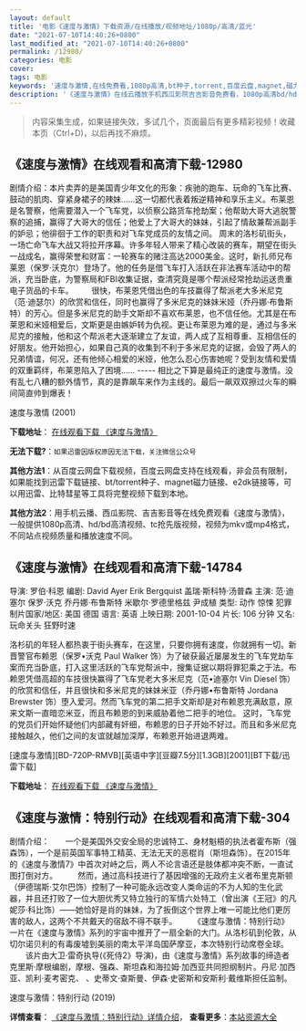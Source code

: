 ```yaml
---
layout: default
title: '电影《速度与激情》下载资源/在线播放/视频地址/1080p/高清/蓝光'
date: "2021-07-10T14:40:26+0800"
last_modified_at: "2021-07-10T14:40:26+0800"
permalink: /12980/
categories: 电影
cover:
tags: 电影
keywords: '速度与激情,在线免费看,1080p高清,bt种子,torrent,百度云盘,magnet,磁力链,迅雷下载资源'
description: '《速度与激情》在线云播放手机西瓜影院吉吉影音免费看，1080p高清bd/hd未删减完整版和tc抢先枪版，mkv/mp4格式，附带bt/torrent种子、magnet/磁力链、百度云盘、网盘资源迅雷下载链接'
---
```


>内容采集生成，如果链接失效，多试几个，页面最后有更多精彩视频！收藏本页（Ctrl+D)，以后再找不麻烦。


## 《速度与激情》在线观看和高清下载-12980

剧情介绍：本片卖弄的是美国青少年文化的形象：疾驰的跑车、玩命的飞车比赛、鼓动的肌肉、穿紧身裙子的辣妹……这一切都代表着叛逆精神和享乐主义。布莱恩是名警察，他需要潜入一个飞车党，以侦察公路货车抢劫案；他帮助大哥大逃脱警察的追捕，赢得了大哥大的信任；他爱上了大哥大的妹妹，引起了情敌兼帮派副手的妒忌；他徘徊于工作的职责和对飞车党成员的友情之间。 周末的洛杉矶街头，一场亡命飞车大战又将拉开序幕。许多年轻人带来了精心改装的赛车，期望在街头一战成名，赢得荣誉和财富：一轮赛车的赌注高达2000美金。这时，新扎师兄布莱恩（保罗·沃克尔）登场了。他的任务是借飞车打入活跃在非法赛车活动中的帮派，充当卧底，为警察局和FBI收集证据，查清究竟是哪个帮派经常抢劫运送贵重电子货品的卡车。 　　很快，布莱恩凭借出色的车技赢得了帮派老大多米尼克（范·迪瑟尔）的欣赏和信任，同时也赢得了多米尼克的妹妹米娅（乔丹娜·布鲁斯特）的芳心。但是多米尼克的助手文斯却不喜欢布莱恩，也不信任他。尤其是在布莱恩和米娅相爱后，文斯更是由嫉妒转为仇视。更让布莱恩为难的是，通过与多米尼克的接触，他和这个帮派老大逐渐建立了友谊，两人成了互相尊重、互相信任的好朋友。他开始担心，如果自己真的收集到不利于多米尼克的证据，会毁了两人的兄弟情谊，何况，还有他倾心相爱的米娅，他怎么忍心伤害她呢？受到友情和爱情的双重羁绊，布莱恩陷入了困境…… ----- 相比之下算是最纯正的速度与激情。没有乱七八糟的额外情节，真的是靠飙车来作为主线的。最后一飙双双擦过火车的瞬间简直帅到爆表！


速度与激情 (2001)

**下载地址**： [在线观看下载 《速度与激情》](https://www.btbtdy.me/btdy/dy6249.html) 


**无法下载?**：`如果迅雷因版权原因无法下载，关注微信公众号 `

**其他方法1**：从百度云网盘下载视频，百度云网盘支持在线观看，非会员有限制，如果能找到迅雷下载链接、bt/torrent种子、magnet磁力链接、e2dk链接等，可以用迅雷、比特彗星等工具将完整视频下载到本地。

**其他方法2**：用手机云播、西瓜影院、吉吉影音等在线免费观看《速度与激情》，一般提供1080p高清、hd/bd高清视频、tc抢先版视频，视频为mkv或mp4格式，不同站点视频质量和播放速度不同。


## 《速度与激情》在线观看和高清下载-14784

导演: 罗伯·科恩 编剧: David Ayer Erik Bergquist 盖瑞·斯科特·汤普森 主演: 范·迪塞尔 保罗·沃克 乔丹娜·布鲁斯特 米歇尔·罗德里格兹 尹成植 类型: 动作 惊悚 犯罪 制片国家/地区: 美国 德国 语言: 英语 上映日期: 2001-10-04 片长: 106 分钟 又名: 玩命关头 狂野时速

洛杉矶的年轻人都热衷于街头赛车，在这里，只要你拥有速度，你就拥有一切。新晋警官布赖恩（保罗•沃克 Paul Walker 饰）为了破获最近屡屡发生的飞车党劫车案而充当卧底，打入这里活跃的飞车党帮派中，搜集证据以期将罪犯乘之于法。布赖恩凭借高超的车技很快赢得了飞车党老大多米尼克（范•迪塞尔 Vin Diesel 饰）的欣赏和信任，并且很快和多米尼克的妹妹米亚（乔丹娜•布鲁斯特 Jordana Brewster 饰）堕入爱河。然而飞车党的第二把手文斯却是对布赖恩充满敌意，原来文斯一直暗恋米亚，而且布赖恩的到来威胁着他二把手的地位。 这时，飞车党的党员们开始怀疑他们内部藏有奸细，布赖恩的日子开始不好过。而且和多米尼克接触越久，他们之间的友谊就越加深厚，布赖恩开始进退两难。


[速度与激情][BD-720P-RMVB][英语中字][豆瓣7.5分][1.3GB][2001][BT下载/迅雷下载]

**下载地址**： [在线观看下载 《速度与激情》](https://www.btdx8.com/torrent/the_fast_and_the_furious_2001.html) 


## 《速度与激情：特别行动》在线观看和高清下载-304

剧情介绍：　　一个是美国外交安全局的忠诚特工、身材魁梧的执法者霍布斯（强森饰），一个是前英国军事特工精英、无法无天的恶棍肖（斯坦森饰）。在2015年的《速度与激情7》中首次对峙之后，两人不论言语还是肢体都冲突不断，一直试图打倒对方。  　　然而，通过高科技进行了基因增强的无政府主义者布里克斯顿（伊德瑞斯·艾尔巴饰）控制了一种可能永远改变人类命运的不为人知的生化武器，并且还打败了一位大胆优秀又特立独行的军情六处特工（曾出演《王冠》的凡妮莎·科比饰）——她恰好是肖的妹妹，为了扳倒这个世界上唯一可能比他们更厉害的敌人，这两个不共戴天的宿敌不得不联手。  　　《速度与激情：特别行动》一片在《速度与激情》系列的宇宙中推开了一扇全新的大门。从洛杉矶到伦敦，从切尔诺贝利的有毒废墟到美丽的南太平洋岛国萨摩亚，本次特别行动席卷全球。  　　该片由大卫·雷奇执导(《死侍2》导演)，由《速度与激情》系列故事的缔造者克里斯·摩根编剧，摩根、强森、斯坦森和海拉姆·加西亚共同担纲制片。丹尼·加西亚、凯利·麦考密克、 、史蒂文·查斯曼、伊森·史密斯和安斯利·戴维斯担任监制。


速度与激情：特别行动 (2019)

**详情查看**： [《速度与激情：特别行动》详情介绍](/movie/304/)， **查看更多**：[本站资源大全](/movie/t/all/)

